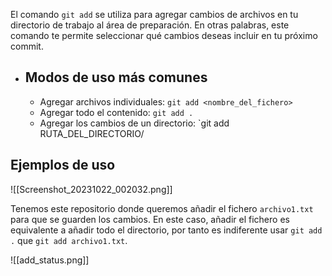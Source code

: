 El comando `git add` se utiliza para agregar cambios de archivos en tu directorio de trabajo al área de preparación. En otras palabras, este comando te permite seleccionar qué cambios deseas incluir en tu próximo commit.

- ## Modos de uso más comunes
	- Agregar archivos individuales: `git add <nombre_del_fichero>` 
	- Agregar todo el contenido: `git add .`
	- Agregar los cambios de un directorio: `git add RUTA_DEL_DIRECTORIO/

## Ejemplos de uso

![[Screenshot_20231022_002032.png]]

Tenemos este repositorio donde queremos añadir el fichero `archivo1.txt` para que se guarden los cambios. En este caso, añadir el fichero es equivalente a añadir todo el directorio, por tanto es indiferente usar `git add .` que `git add archivo1.txt`.

![[add_status.png]]
